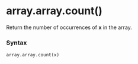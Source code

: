 # array.array.count()

Return the number of occurrences of **x** in the array.

### Syntax

```python
array.array.count(x)
```
